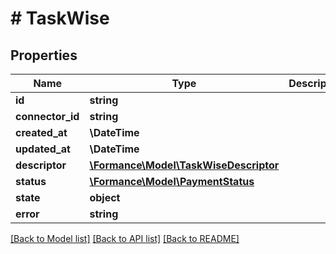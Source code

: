 # # TaskWise

## Properties

Name | Type | Description | Notes
------------ | ------------- | ------------- | -------------
**id** | **string** |  | [optional]
**connector_id** | **string** |  | [optional]
**created_at** | **\DateTime** |  | [optional]
**updated_at** | **\DateTime** |  | [optional]
**descriptor** | [**\Formance\Model\TaskWiseDescriptor**](TaskWiseDescriptor.md) |  | [optional]
**status** | [**\Formance\Model\PaymentStatus**](PaymentStatus.md) |  | [optional]
**state** | **object** |  | [optional]
**error** | **string** |  | [optional]

[[Back to Model list]](../../README.md#models) [[Back to API list]](../../README.md#endpoints) [[Back to README]](../../README.md)
